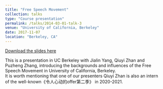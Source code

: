 ```yaml
---
title: "Free Speech Movement"
collection: talks
type: "Course presentation"
permalink: /talks/2014-03-01-talk-3
venue: "University of California, Berkeley"
date: 2017-11-07
location: "Berkeley, CA"
---
```


[Download the slides here](https://github.com/ziyanzheng/ziyanzheng.github.io/blob/master/files/Free%20Speech%20Movement.pdf)

This is a presentation in UC Berkeley with Jialin Yang, Qiuyi Zhan and Puzheng Zhang, introducing the backgrounds and influences of the Free Speech Movement in University of California, Berkeley. <br>
It is worth mentioning that one of our presenters Qiuyi Zhan is also an intern of the well-known《令人心动的offer第二季》 in 2020-2021.
